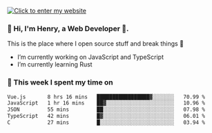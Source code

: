 [![Click to enter my website](https://github.com/zh30/zh30/assets/7930156/bb82b0df-3fb8-4136-8522-734cd2b27f6a)](https://blog.zhanghe.dev) 

### 👋 Hi, I'm Henry, a Web Developer 🚀.

This is the place where I open source stuff and break things :rofl:

- I’m currently working on JavaScript and TypeScript
- I’m currently learning Rust

### 💪 This week I spent my time on

<!--START_SECTION:waka-->

```txt
Vue.js       8 hrs 16 mins   █████████████████▓░░░░░░░   70.99 %
JavaScript   1 hr 16 mins    ██▓░░░░░░░░░░░░░░░░░░░░░░   10.96 %
JSON         55 mins         ██░░░░░░░░░░░░░░░░░░░░░░░   07.98 %
TypeScript   42 mins         █▓░░░░░░░░░░░░░░░░░░░░░░░   06.01 %
C            27 mins         █░░░░░░░░░░░░░░░░░░░░░░░░   03.94 %
```

<!--END_SECTION:waka-->
